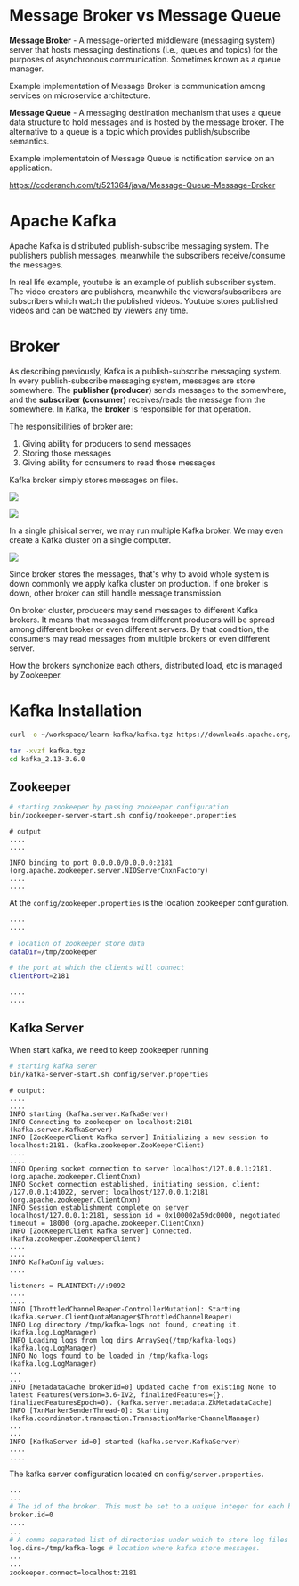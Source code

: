 
# Message Broker vs Message Queue

**Message Broker** - A  message-oriented middleware (messaging system) server that hosts messaging destinations (i.e., queues and topics) for the purposes of asynchronous communication. Sometimes known as a queue manager.

Example implementation of Message Broker is communication among services on microservice architecture. 

**Message Queue** - A messaging destination mechanism that uses a queue data structure to hold messages and is hosted by the message broker. The alternative to a queue is a topic which provides publish/subscribe semantics.

Example implementatoin of Message Queue is notification service on an application.

https://coderanch.com/t/521364/java/Message-Queue-Message-Broker

# Apache Kafka
Apache Kafka is distributed publish-subscribe messaging system. The publishers publish messages, meanwhile the subscribers receive/consume the messages.

In real life example, youtube is an example of publish subscriber system. The video creators are publishers, meanwhile the viewers/subscribers are subscribers which watch the published videos. Youtube stores published videos and can be watched by viewers any time. 

# Broker
As describing previously, Kafka is a publish-subscribe messaging system. In every publish-subscribe messaging system, messages are store somewhere. The **publisher (producer)** sends messages to the somewhere, and the **subscriber (consumer)** receives/reads the message from the somewhere. In Kafka, the **broker** is responsible for that operation. 

The responsibilities of broker are:

1. Giving ability for producers to send messages
2. Storing those messages
3. Giving ability for consumers to read those messages

Kafka broker simply stores messages on files.

<image src="images/kafka-simple-pub-sub.png"/>  
<p></p>


<image src="images/kafka-multiple-pub-sub.png"/>  

In a single phisical server, we may run multiple Kafka broker. We may even create a Kafka cluster on a single computer.

<image src="images/kafka-broker-cluster.png"/>  

Since broker stores the messages, that's why to avoid whole system is down commonly we apply kafka cluster on production. If one broker is down, other broker can still handle message transmission. 

On broker cluster, producers may send messages to different Kafka brokers. It means that messages from different producers will be spread among different broker or even different servers. By that condition, the consumers may read messages from multiple brokers or even different server.

How the brokers synchonize each others, distributed load, etc is managed by Zookeeper.

# Kafka Installation
```bash
curl -o ~/workspace/learn-kafka/kafka.tgz https://downloads.apache.org/kafka/3.6.0/kafka_2.13-3.6.0.tgz

tar -xvzf kafka.tgz
cd kafka_2.13-3.6.0 
```

## Zookeeper
``` bash
# starting zookeeper by passing zookeeper configuration
bin/zookeeper-server-start.sh config/zookeeper.properties

```
``` text
# output
....
....

INFO binding to port 0.0.0.0/0.0.0.0:2181 (org.apache.zookeeper.server.NIOServerCnxnFactory)
....
....

```

At the <code>config/zookeeper.properties</code> is the location zookeeper configuration.

```bash
....
....

# location of zookeeper store data
dataDir=/tmp/zookeeper

# the port at which the clients will connect
clientPort=2181

....
....
```

## Kafka Server

When start kafka, we need to keep zookeeper running
```bash
# starting kafka serer
bin/kafka-server-start.sh config/server.properties

```

``` text
# output:
....
....
INFO starting (kafka.server.KafkaServer)
INFO Connecting to zookeeper on localhost:2181 (kafka.server.KafkaServer)
INFO [ZooKeeperClient Kafka server] Initializing a new session to localhost:2181. (kafka.zookeeper.ZooKeeperClient)
....
....
INFO Opening socket connection to server localhost/127.0.0.1:2181. (org.apache.zookeeper.ClientCnxn)
INFO Socket connection established, initiating session, client: /127.0.0.1:41022, server: localhost/127.0.0.1:2181 (org.apache.zookeeper.ClientCnxn)
INFO Session establishment complete on server localhost/127.0.0.1:2181, session id = 0x100002a59dc0000, negotiated timeout = 18000 (org.apache.zookeeper.ClientCnxn)
INFO [ZooKeeperClient Kafka server] Connected. (kafka.zookeeper.ZooKeeperClient)
....
....
INFO KafkaConfig values: 
....

listeners = PLAINTEXT://:9092
....
....
INFO [ThrottledChannelReaper-ControllerMutation]: Starting (kafka.server.ClientQuotaManager$ThrottledChannelReaper)
INFO Log directory /tmp/kafka-logs not found, creating it. (kafka.log.LogManager)
INFO Loading logs from log dirs ArraySeq(/tmp/kafka-logs) (kafka.log.LogManager)
INFO No logs found to be loaded in /tmp/kafka-logs (kafka.log.LogManager)
...
...
INFO [MetadataCache brokerId=0] Updated cache from existing None to latest Features(version=3.6-IV2, finalizedFeatures={}, finalizedFeaturesEpoch=0). (kafka.server.metadata.ZkMetadataCache)
INFO [TxnMarkerSenderThread-0]: Starting (kafka.coordinator.transaction.TransactionMarkerChannelManager)
...
...
INFO [KafkaServer id=0] started (kafka.server.KafkaServer)
....
....
```

The kafka server configuration located on <code>config/server.properties</code>.
```bash
...
...
# The id of the broker. This must be set to a unique integer for each broker.
broker.id=0
....
...
# A comma separated list of directories under which to store log files
log.dirs=/tmp/kafka-logs # location where kafka store messages.
...
...
zookeeper.connect=localhost:2181
```
